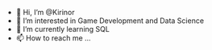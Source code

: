 - 👋 Hi, I’m @Kirinor
- 👀 I’m interested in Game Development and Data Science
- 🌱 I’m currently learning SQL 
- 📫 How to reach me ...

<!---
Kirinor/Kirinor is a ✨ special ✨ repository because its `README.md` (this file) appears on your GitHub profile.
You can click the Preview link to take a look at your changes.
--->
